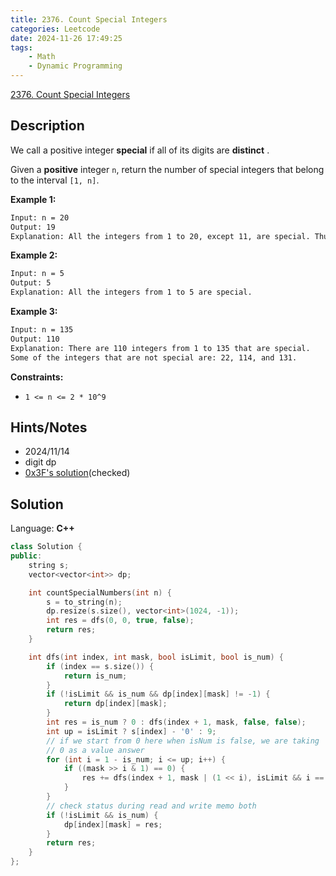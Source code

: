 ```yaml
---
title: 2376. Count Special Integers
categories: Leetcode
date: 2024-11-26 17:49:25
tags:
    - Math
    - Dynamic Programming
---
```


[2376. Count Special Integers](https://leetcode.com/problems/count-special-integers/description/)

## Description

We call a positive integer **special**  if all of its digits are **distinct** .

Given a **positive**  integer `n`, return the number of special integers that belong to the interval `[1, n]`.

**Example 1:**

```bash
Input: n = 20
Output: 19
Explanation: All the integers from 1 to 20, except 11, are special. Thus, there are 19 special integers.
```

**Example 2:**

```bash
Input: n = 5
Output: 5
Explanation: All the integers from 1 to 5 are special.
```

**Example 3:**

```bash
Input: n = 135
Output: 110
Explanation: There are 110 integers from 1 to 135 that are special.
Some of the integers that are not special are: 22, 114, and 131.
```

**Constraints:**

- `1 <= n <= 2 * 10^9`

## Hints/Notes

- 2024/11/14
- digit dp
- [0x3F's solution](https://leetcode.cn/problems/count-special-integers/solutions/1746956/shu-wei-dp-mo-ban-by-endlesscheng-xtgx/)(checked)

## Solution

Language: **C++**

```C++
class Solution {
public:
    string s;
    vector<vector<int>> dp;

    int countSpecialNumbers(int n) {
        s = to_string(n);
        dp.resize(s.size(), vector<int>(1024, -1));
        int res = dfs(0, 0, true, false);
        return res;
    }

    int dfs(int index, int mask, bool isLimit, bool is_num) {
        if (index == s.size()) {
            return is_num;
        }
        if (!isLimit && is_num && dp[index][mask] != -1) {
            return dp[index][mask];
        }
        int res = is_num ? 0 : dfs(index + 1, mask, false, false);
        int up = isLimit ? s[index] - '0' : 9;
        // if we start from 0 here when isNum is false, we are taking
        // 0 as a value answer
        for (int i = 1 - is_num; i <= up; i++) {
            if ((mask >> i & 1) == 0) {
                res += dfs(index + 1, mask | (1 << i), isLimit && i == up, true);
            }
        }
        // check status during read and write memo both
        if (!isLimit && is_num) {
            dp[index][mask] = res;
        }
        return res;
    }
};
```
